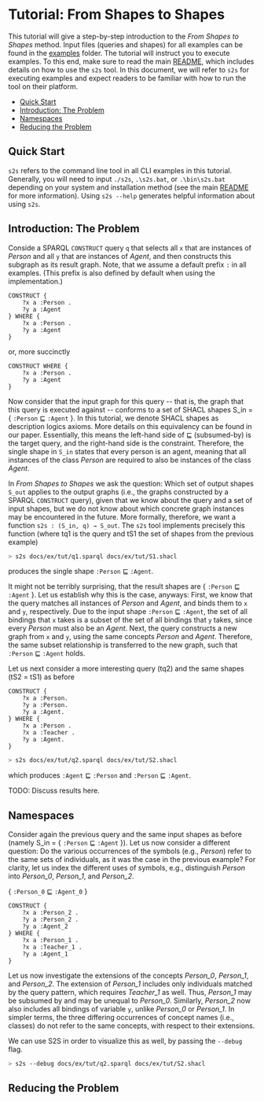 # Tutorial: From Shapes to Shapes

This tutorial will give a step-by-step introduction to the *From Shapes to Shapes* method. Input files (queries and shapes) for all examples can be found in the [examples](ex/tut) folder. The tutorial will instruct you to execute examples. To this end, make sure to read the main [README](../README.md), which includes details on how to use the `s2s` tool. In this document, we will refer to `s2s` for executing examples and expect readers to be familiar with how to run the tool on their platform.

- [Quick Start](#quick-start)
- [Introduction: The Problem](#introduction-the-problem)
- [Namespaces](#namespaces)
- [Reducing the Problem](#reducing-the-problem)

## Quick Start

`s2s` refers to the command line tool in all CLI examples in this tutorial. Generally, you will need to input `./s2s`, `.\s2s.bat`, or `.\bin\s2s.bat` depending on your system and installation method (see the main [README](../README.md) for more information). Using `s2s --help` generates helpful information about using `s2s`.

## Introduction: The Problem

Conside a SPARQL `CONSTRUCT` query `q` that selects all `x` that are instances of *Person* and all `y` that are instances of *Agent*, and then constructs this subgraph as its result graph. Note, that we assume a default prefix `:` in all examples. (This prefix is also defined by default when using the implementation.)

```sparql
CONSTRUCT {
    ?x a :Person .
    ?y a :Agent
} WHERE {
    ?x a :Person .
    ?y a :Agent
}
```

or, more succinctly

```sparql
CONSTRUCT WHERE {
    ?x a :Person .
    ?y a :Agent
}
```

Now consider that the input graph for this query -- that is, the graph that this query is executed against -- conforms to a set of SHACL shapes S_in = { `:Person` ⊑ `:Agent` }. In this tutorial, we denote SHACL shapes as description logics axioms. More details on this equivalency can be found in our paper. Essentially, this means the left-hand side of ⊑ (subsumed-by) is the target query, and the right-hand side is the constraint. Therefore, the single shape in `S_in` states that every person is an agent, meaning that all instances of the class *Person* are required to also be instances of the class *Agent*.

In *From Shapes to Shapes* we ask the question: Which set of output shapes `S_out` applies to the output graphs (i.e., the graphs constructed by a SPARQL `CONSTRUCT` query), given that we know about the query and a set of input shapes, but we do not know about which concrete graph instances may be encountered in the future. More formally, therefore, we want a function `s2s : (S_in, q) → S_out`. The `s2s` tool implements precisely this function (where tq1 is the query and tS1 the set of shapes from the previous example)

```sh
> s2s docs/ex/tut/q1.sparql docs/ex/tut/S1.shacl
```

produces the single shape `:Person` ⊑ `:Agent`.

It might not be terribly surprising, that the result shapes are { `:Person` ⊑ `:Agent` }. Let us establish why this is the case, anyways: First, we know that the query matches all instances of *Person* and *Agent*, and binds them to `x` and `y`, respectively. Due to the input shape `:Person` ⊑ `:Agent`, the set of all bindings that `x` takes is a subset of the set of all bindings that `y` takes, since every *Person* must also be an *Agent*. Next, the query constructs a new graph from `x` and `y`, using the same concepts *Person* and *Agent*. Therefore, the same subset relationship is transferred to the new graph, such that `:Person` ⊑ `:Agent` holds.

Let us next consider a more interesting query (tq2) and the same shapes (tS2 = tS1) as before

```sparql
CONSTRUCT {
    ?x a :Person.
    ?y a :Person.
    ?y a :Agent.
} WHERE {
    ?x a :Person .
    ?x a :Teacher .
    ?y a :Agent.
}
```

```sh
> s2s docs/ex/tut/q2.sparql docs/ex/tut/S2.shacl
```

which produces `:Agent` ⊑ `:Person` and `:Person` ⊑ `:Agent`.

TODO: Discuss results here.

## Namespaces

Consider again the previous query and the same input shapes as before (namely S_in = { `:Person` ⊑ `:Agent` }). Let us now consider a different question: Do the various occurrences of the symbols (e.g., *Person*) refer to the same sets of individuals, as it was the case in the previous example? For clarity, let us index the different uses of symbols, e.g., distinguish *Person* into *Person_0*, *Person_1*, and *Person_2*.

{ `:Person_0` ⊑ `:Agent_0` }

```sparql
CONSTRUCT {
    ?x a :Person_2 .
    ?y a :Person_2 .
    ?y a :Agent_2
} WHERE {
    ?x a :Person_1 .
    ?x a :Teacher_1 .
    ?y a :Agent_1
}
```

Let us now investigate the extensions of the concepts *Person_0*, *Person_1*, and *Person_2*. The extension of *Person_1* includes only individuals matched by the query pattern, which requires *Teacher_1* as well. Thus, *Person_1* may be subsumed by and may be unequal to *Person_0*. Similarly, *Person_2* now also includes all bindings of variable `y`, unlike *Person_0* or *Person_1*. In simpler terms, the three differing occurrences of concept names (i.e., classes) do not refer to the same concepts, with respect to their extensions.

We can use S2S in order to visualize this as well, by passing the `--debug` flag.

```sh
> s2s --debug docs/ex/tut/q2.sparql docs/ex/tut/S2.shacl
```

## Reducing the Problem


